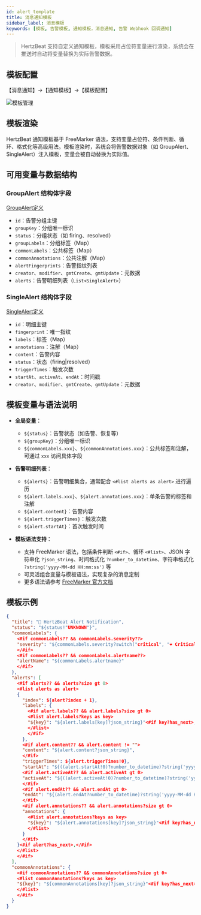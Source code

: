 ```yaml
---
id: alert_template
title: 消息通知模板
sidebar_label: 消息模板
keywords: [模板, 告警模板, 通知模板，消息通知, 告警 Webhook 回调通知]
---
```


> HertzBeat 支持自定义通知模板，模板采用占位符变量进行渲染，系统会在推送时自动将变量替换为实际告警数据。

## 模板配置

【消息通知】->【通知模板】->【模板配置】

![模板管理](/img/docs/help/alert-template-1.png)

## 模板渲染

HertzBeat 通知模板基于 FreeMarker 语法，支持变量占位符、条件判断、循环、格式化等高级用法。模板渲染时，系统会将告警数据对象（如 GroupAlert、SingleAlert）注入模板，变量会被自动替换为实际值。

## 可用变量与数据结构

### GroupAlert 结构体字段

[GroupAlert定义](https://github.com/apache/hertzbeat/blob/master/hertzbeat-common/src/main/java/org/apache/hertzbeat/common/entity/alerter/GroupAlert.java)

- `id`：告警分组主键
- `groupKey`：分组唯一标识
- `status`：分组状态（如 firing、resolved）
- `groupLabels`：分组标签（Map）
- `commonLabels`：公共标签（Map）
- `commonAnnotations`：公共注解（Map）
- `alertFingerprints`：告警指纹列表
- `creator`、`modifier`、`gmtCreate`、`gmtUpdate`：元数据
- `alerts`：告警明细列表（`List<SingleAlert>`）

### SingleAlert 结构体字段

[SingleAlert定义](https://github.com/apache/hertzbeat/blob/master/hertzbeat-common/src/main/java/org/apache/hertzbeat/common/entity/alerter/SingleAlert.java)

- `id`：明细主键
- `fingerprint`：唯一指纹
- `labels`：标签（Map）
- `annotations`：注解（Map）
- `content`：告警内容
- `status`：状态（firing|resolved）
- `triggerTimes`：触发次数
- `startAt`、`activeAt`、`endAt`：时间戳
- `creator`、`modifier`、`gmtCreate`、`gmtUpdate`：元数据

## 模板变量与语法说明

- **全局变量**：
  - `${status}`：告警状态（如告警、恢复等）
  - `${groupKey}`：分组唯一标识
  - `${commonLabels.xxx}`、`${commonAnnotations.xxx}`：公共标签和注解，可通过 `xxx` 访问具体字段

- **告警明细列表**：
  - `${alerts}`：告警明细集合，通常配合 `<#list alerts as alert>` 进行遍历
  - `${alert.labels.xxx}`、`${alert.annotations.xxx}`：单条告警的标签和注解
  - `${alert.content}`：告警内容
  - `${alert.triggerTimes}`：触发次数
  - `${alert.startAt}`：首次触发时间

- **模板语法支持**：
  - 支持 FreeMarker 语法，包括条件判断 `<#if>`、循环 `<#list>`、JSON 字符串化 `?json_string`、时间格式化 `?number_to_datetime`、字符串格式化 `?string('yyyy-MM-dd HH:mm:ss')` 等
  - 可灵活组合变量与模板语法，实现复杂的消息定制
  - 更多语法请参考 [FreeMarker 官方文档](https://freemarker.apache.org/)

## 模板示例

```json
{
  "title": "🔔 HertzBeat Alert Notification",
  "status": "${status!"UNKNOWN"}",
  "commonLabels": {
    <#if commonLabels?? && commonLabels.severity??>
    "severity": "${commonLabels.severity?switch("critical", "❤️ Critical", "warning", "💛 Warning", "info", "💚 Info", "Unknown")}"<#if commonLabels.alertname??>,</#if>
    </#if>
    <#if commonLabels?? && commonLabels.alertname??>
    "alertName": "${commonLabels.alertname}"
    </#if>
  },
  "alerts": [
    <#if alerts?? && alerts?size gt 0>
    <#list alerts as alert>
    {
      "index": ${alert?index + 1},
      "labels": {
        <#if alert.labels?? && alert.labels?size gt 0>
        <#list alert.labels?keys as key>
        "${key}": "${alert.labels[key]?json_string}"<#if key?has_next>,</#if>
        </#list>
        </#if>
      },
      <#if alert.content?? && alert.content != "">
      "content": "${alert.content?json_string}",
      </#if>
      "triggerTimes": ${alert.triggerTimes!0},
      "startAt": "${((alert.startAt!0)?number_to_datetime)?string('yyyy-MM-dd HH:mm:ss')}",
      <#if alert.activeAt?? && alert.activeAt gt 0>
      "activeAt": "${((alert.activeAt!0)?number_to_datetime)?string('yyyy-MM-dd HH:mm:ss')}",
      </#if>
      <#if alert.endAt?? && alert.endAt gt 0>
      "endAt": "${(alert.endAt?number_to_datetime)?string('yyyy-MM-dd HH:mm:ss')}"<#if alert.annotations?? && alert.annotations?size gt 0>,</#if>
      </#if>
      <#if alert.annotations?? && alert.annotations?size gt 0>
      "annotations": {
        <#list alert.annotations?keys as key>
        "${key}": "${alert.annotations[key]?json_string}"<#if key?has_next>,</#if>
        </#list>
      }
      </#if>
    }<#if alert?has_next>,</#if>
    </#list>
    </#if>
  ],
  "commonAnnotations": {
    <#if commonAnnotations?? && commonAnnotations?size gt 0>
    <#list commonAnnotations?keys as key>
    "${key}": "${commonAnnotations[key]?json_string}"<#if key?has_next>,</#if>
    </#list>
    </#if>
  }
}
